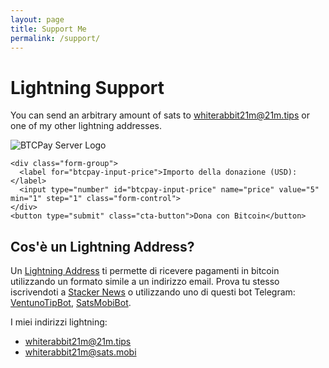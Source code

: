 ```yaml
---
layout: page
title: Support Me
permalink: /support/
---
```

# Lightning Support
You can send an arbitrary amount of sats to [whiterabbit21m@21m.tips][21mtips] or one of
my other lightning addresses.

<div class="btcpay-container">
  <div class="btcpay-logo">
    <img src="/assets/images/btcpay-logo.svg" alt="BTCPay Server Logo">
  </div>
  <form method="POST" action="https://btcpay.whiterabbit21m.com/api/v1/invoices" class="btcpay-form btcpay-form--block">
    <input type="hidden" name="storeId" value="5vHj4TmiyYMCkFUpyBYf6rUDvaJ6YA7B74v2G7iYD9D2" />
    <input type="hidden" name="checkoutDesc" value="Donation" />
    <input type="hidden" name="browserRedirect" value="https://www.tuosito.com/grazie" />
    <input type="hidden" name="currency" value="USD" />
    
    <div class="form-group">
      <label for="btcpay-input-price">Importo della donazione (USD):</label>
      <input type="number" id="btcpay-input-price" name="price" value="5" min="1" step="1" class="form-control">
    </div>
    <button type="submit" class="cta-button">Dona con Bitcoin</button>
  </form>
</div>

<div class="lightning-info">
  <h2>Cos'è un Lightning Address?</h2>
  <p>Un <a href="https://lightningaddress.com/">Lightning Address</a> ti permette di ricevere pagamenti in bitcoin utilizzando un formato simile a un indirizzo email. Prova tu stesso iscrivendoti a <a href="https://stacker.news/r/whiterabbit21m">Stacker News</a> o utilizzando uno di questi bot Telegram: <a href="https://t.me/VentunoTipBot">VentunoTipBot</a>, <a href="https://t.me/SatsMobiBot">SatsMobiBot</a>.</p>
  <p>I miei indirizzi lightning:</p>
  <ul>
    <li><a href="lightning:whiterabbit21m@21m.tips">whiterabbit21m@21m.tips</a></li>
    <li><a href="lightning:whiterabbit21m@sats.mobi">whiterabbit21m@sats.mobi</a></li>
  </ul>
</div>

[21mtips]: lightning:whiterabbit21m@21m.tips
[satsmobi]: lightning:whiterabbit21m@sats.mobi
